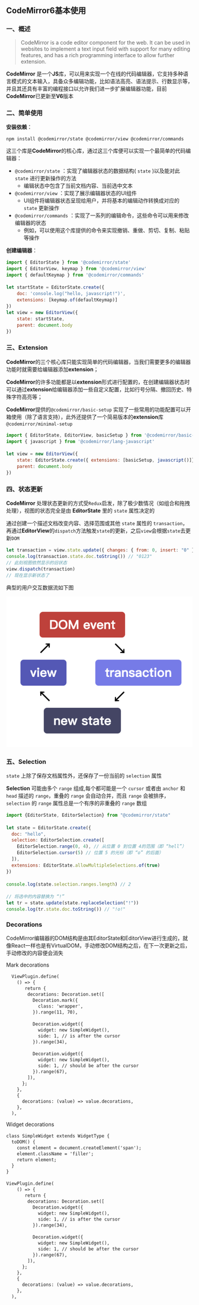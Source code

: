 ## CodeMirror6基本使用

### 一、概述

> CodeMirror is a code editor component for the web. It can be used in websites to implement a text input field with support for many editing features, and has a rich programming interface to allow further extension.

**CodeMirror** 是一个**JS**库，可以用来实现一个在线的代码编辑器，它支持多种语言模式的文本输入，具备众多编辑功能，比如语法高亮、语法提示、行数显示等，并且其还具有丰富的编程接口以允许我们进一步扩展编辑器功能，目前**CodeMirror**已更新至**V6**版本

### 二、简单使用

**安装依赖**：

```shell
npm install @codemirror/state @codemirror/view @codemirror/commands
```

这三个库是**CodeMirror**的核心库，通过这三个库便可以实现一个最简单的代码编辑器：

- `@codemirror/state` ：实现了编辑器状态的数据结构( `state` )以及能对此 `state` 进行更新操作的方法
  - 编辑状态中包含了当前文档内容、当前选中文本
- `@codemirror/view` ：实现了展示编辑器状态的UI组件
  - UI组件将编辑器状态呈现给用户，并将基本的编辑动作转换成对应的 `state` 更新操作
- `@codemirror/commands` ：实现了一系列的编辑命令，这些命令可以用来修改编辑器的状态
  - 例如，可以使用这个库提供的命令来实现撤销、重做、剪切、复制、粘贴等操作

**创建编辑器**：

```js
import { EditorState } from '@codemirror/state'
import { EditorView, keymap } from '@codemirror/view'
import { defaultKeymap } from '@codemirror/commands'

let startState = EditorState.create({
    doc: 'console.log("hello, javascript!")',
    extensions: [keymap.of(defaultKeymap)]
})
let view = new EditorView({
    state: startState,
    parent: document.body
})
```

### 三、Extension

**CodeMirror**的三个核心库只能实现简单的代码编辑器，当我们需要更多的编辑器功能时就需要给编辑器添加**extension**；

**CodeMirror**的许多功能都是以**extension**形式进行配置的，在创建编辑器状态时可以通过**extension**给编辑器添加一些自定义配置，比如行号分隔、撤回历史、特殊字符高亮等；

**CodeMirror**提供的`@codemirror/basic-setup` 实现了一些常用的功能配置可以开箱使用（除了语言支持），此外还提供了一个简易版本的**extension**库`@codemirror/minimal-setup` 

```js
import { EditorState, EditorView, basicSetup } from '@codemirror/basic-setup'
import { javascript } from '@codemirror/lang-javascript'

let view = new EditorView({
    state: EditorState.create({ extensions: [basicSetup, javascript()]}),
    parent: document.body
})

```

### 四、状态更新

**CodeMirror** 处理状态更新的方式受`Redux`启发，除了极少数情况（如组合和拖拽处理），视图的状态完全是由 **EditorState** 里的 `state` 属性决定的

通过创建一个描述文档改变内容、选择范围或其他 `state` 属性的 `transaction`，再通过**EditorView**的`dispatch`方法触发`state`的更新，之后`view`会根据`state`去更新`DOM`

```js
let transaction = view.state.update({ changes: { from: 0, insert: "0" }})
console.log(transaction.state.doc.toString()) // "0123"
// 此刻视图依然显示的旧状态
view.dispatch(transaction)
// 现在显示新状态了
```

典型的用户交互数据流如下图

![image-20240205164433480](https://raw.githubusercontent.com/wanglufei561/picture_repo/master/assets/202402051644817.png)

### 五、Selection

`state` 上除了保存文档属性外，还保存了一份当前的 `selection` 属性

**Selection** 可能由多个 `range` 组成,每个都可能是一个 `cursor` 或者由 `anchor` 和 `head` 描述的 `range`，重叠的 `range` 会自动合并，而且 `range` 会被排序，`selection` 的 `range` 属性总是一个有序的非重叠的 `range` 数组

```js
import {EditorState, EditorSelection} from "@codemirror/state"

let state = EditorState.create({
  doc: "hello",
  selection: EditorSelection.create([
    EditorSelection.range(0, 4), // 从位置 0 到位置 4的范围（即 “hell”）
    EditorSelection.cursor(5) // 位置 5 的光标（即 “o” 的后面）
  ]),
  extensions: EditorState.allowMultipleSelections.of(true)
})

console.log(state.selection.ranges.length) // 2

// 将选中的内容替换为 “!”
let tr = state.update(state.replaceSelection("!"))
console.log(tr.state.doc.toString()) // "!o!"
```



### Decorations

CodeMirror编辑器的DOM结构是由其EditorState和EditorView进行生成的，就像React一样也是有VirtualDOM，手动修改DOM结构之后，在下一次更新之后，手动修改的内容便会消失



Mark decorations 

```tsx
  ViewPlugin.define(
    () => {
       return {
        decorations: Decoration.set([
          Decoration.mark({
            class: 'wrapper',
          }).range(11, 70),

          Decoration.widget({
            widget: new SimpleWidget(),
            side: 1, // is after the cursor
          }).range(34),

          Decoration.widget({
            widget: new SimpleWidget(),
            side: 1, // should be after the cursor
          }).range(67),
        ]),
      };
    },
    {
      decorations: (value) => value.decorations,
    },
  ),
```

Widget decorations 

```tsx
class SimpleWidget extends WidgetType {
  toDOM() {
    const element = document.createElement('span');
    element.className = 'filler';
    return element;
  }
}

ViewPlugin.define(
    () => {
       return {
        decorations: Decoration.set([
          Decoration.widget({
            widget: new SimpleWidget(),
            side: 1, // is after the cursor
          }).range(34),

          Decoration.widget({
            widget: new SimpleWidget(),
            side: 1, // should be after the cursor
          }).range(67),
        ]),
      };
    },
    {
      decorations: (value) => value.decorations,
    },
  ),
```

